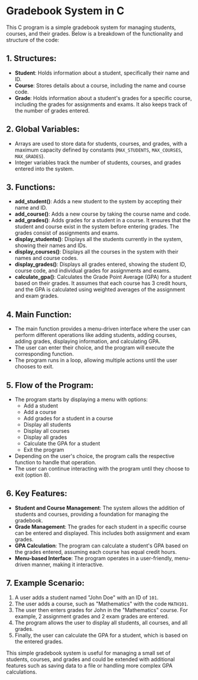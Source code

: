 # Gradebook System in C

This C program is a simple gradebook system for managing students, courses, and their grades. Below is a breakdown of the functionality and structure of the code:

## 1. **Structures**:
   - **Student**: Holds information about a student, specifically their name and ID.
   - **Course**: Stores details about a course, including the name and course code.
   - **Grade**: Holds information about a student's grades for a specific course, including the grades for assignments and exams. It also keeps track of the number of grades entered.

## 2. **Global Variables**:
   - Arrays are used to store data for students, courses, and grades, with a maximum capacity defined by constants (`MAX_STUDENTS`, `MAX_COURSES`, `MAX_GRADES`).
   - Integer variables track the number of students, courses, and grades entered into the system.

## 3. **Functions**:
   - **add_student()**: Adds a new student to the system by accepting their name and ID.
   - **add_course()**: Adds a new course by taking the course name and code.
   - **add_grades()**: Adds grades for a student in a course. It ensures that the student and course exist in the system before entering grades. The grades consist of assignments and exams.
   - **display_students()**: Displays all the students currently in the system, showing their names and IDs.
   - **display_courses()**: Displays all the courses in the system with their names and course codes.
   - **display_grades()**: Displays all grades entered, showing the student ID, course code, and individual grades for assignments and exams.
   - **calculate_gpa()**: Calculates the Grade Point Average (GPA) for a student based on their grades. It assumes that each course has 3 credit hours, and the GPA is calculated using weighted averages of the assignment and exam grades.

## 4. **Main Function**:
   - The main function provides a menu-driven interface where the user can perform different operations like adding students, adding courses, adding grades, displaying information, and calculating GPA.
   - The user can enter their choice, and the program will execute the corresponding function.
   - The program runs in a loop, allowing multiple actions until the user chooses to exit.

## 5. **Flow of the Program**:
   - The program starts by displaying a menu with options:
     - Add a student
     - Add a course
     - Add grades for a student in a course
     - Display all students
     - Display all courses
     - Display all grades
     - Calculate the GPA for a student
     - Exit the program
   - Depending on the user's choice, the program calls the respective function to handle that operation.
   - The user can continue interacting with the program until they choose to exit (option 8).

## 6. **Key Features**:
   - **Student and Course Management**: The system allows the addition of students and courses, providing a foundation for managing the gradebook.
   - **Grade Management**: The grades for each student in a specific course can be entered and displayed. This includes both assignment and exam grades.
   - **GPA Calculation**: The program can calculate a student's GPA based on the grades entered, assuming each course has equal credit hours.
   - **Menu-based Interface**: The program operates in a user-friendly, menu-driven manner, making it interactive.

## 7. **Example Scenario**:
   1. A user adds a student named "John Doe" with an ID of `101`.
   2. The user adds a course, such as "Mathematics" with the code `MATH101`.
   3. The user then enters grades for John in the "Mathematics" course. For example, 2 assignment grades and 2 exam grades are entered.
   4. The program allows the user to display all students, all courses, and all grades.
   5. Finally, the user can calculate the GPA for a student, which is based on the entered grades.

This simple gradebook system is useful for managing a small set of students, courses, and grades and could be extended with additional features such as saving data to a file or handling more complex GPA calculations.
